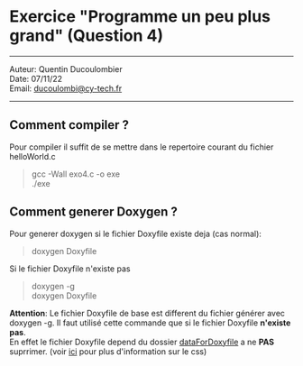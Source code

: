 # Exercice "Programme un peu plus grand" (Question 4)
 
---

Auteur: Quentin Ducoulombier  
Date: 07/11/22  
Email: ducoulombi@cy-tech.fr

---

## Comment compiler ?

Pour compiler il suffit de se mettre dans le repertoire courant du fichier helloWorld.c

> gcc -Wall exo4.c -o exe  
> ./exe


## Comment generer Doxygen ?

Pour generer doxygen si le fichier Doxyfile existe deja (cas normal):

> doxygen Doxyfile

Si le fichier Doxyfile n'existe pas

> doxygen -g  
> doxygen Doxyfile

**Attention**: Le fichier Doxyfile de base est different du fichier générer avec doxygen -g. Il faut utilisé cette commande que si le fichier Doxyfile **n'existe pas**.  
En effet le fichier Doxyfile depend du dossier [dataForDoxyfile](../dataForDoxyfile/) a ne **PAS** suprrimer. (voir [ici](https://jothepro.github.io/doxygen-awesome-css/md_docs_extensions.html) pour plus d'information sur le css)